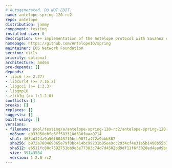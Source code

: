 ```yaml
---
# Autogenerated. DO NOT EDIT.
name: antelope-spring-120-rc2
repo: antelope
distribution: jammy
component: testing
installed-size: 0
description: C++ implementation of the Antelope protocol with Savanna consensus
homepage: https://github.com/AntelopeIO/spring
maintainer: EOS Network Foundation
section: utils
priority: optional
architecture: amd64
pre-depends: []
depends:
- libc6 (>= 2.27)
- libcurl4 (>= 7.16.2)
- libgcc1 (>= 1:3.3)
- libgmp10
- zlib1g (>= 1:1.2.0)
conflicts: []
breaks: []
replaces: []
suggests: []
built-using: []
versions:
- filename: pool/testing/a/antelope-spring-120-rc2/antelope-spring-120-rc2_1.2.0-rc2-ubuntu-22.04_amd64.deb
  md5sum: e033050ebfc6ff583310d580faaa0714
  sha1: 4634d324a9a50f6045710bce9071a472a9bbb507
  sha256: b972a780469365e79f8bc414bc99231b05ee9cc2934cf4e31e5b1490b55b716e
  sha512: e6511fc80c7392751bb9e5e77383c74d7d4502bd9df11f6f3028ed4eed9bd2a66a1c30c109eceb331d5c35112cf4cf9eae1f2981854d27866330dba22b02e93d
  size: 39143584
  version: 1.2.0-rc2
---
```

